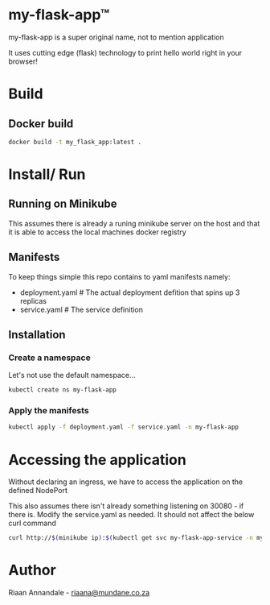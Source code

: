  # my-flask-app™ 
 my-flask-app is a super original name, not to mention application

 It uses cutting edge (flask) technology to print hello world right in your browser!
 
 # Build
 ## Docker build
 ```bash
 docker build -t my_flask_app:latest . 
 ```

# Install/ Run
## Running on Minikube
This assumes there is already a runing minikube server on the host and that it is able to access the local machines docker registry

## Manifests
To keep things simple this repo contains to yaml manifests namely:
- deployment.yaml # The actual deployment defition that spins up 3 replicas
- service.yaml # The service definition 

## Installation
###  Create a namespace
Let's not use the default namespace...
```bash
kubectl create ns my-flask-app
```

### Apply the manifests
```bash 
kubectl apply -f deployment.yaml -f service.yaml -n my-flask-app
```

# Accessing the application
Without declaring an ingress, we have to access the application on the defined NodePort

This also assumes there isn't already something listening on 30080 - if there is. Modify the service.yaml as needed. It should not affect the below curl command

```bash
curl http://$(minikube ip):$(kubectl get svc my-flask-app-service -n my-flask-app -o json | jq '.spec.ports[0].nodePort')
```


 # Author 
Riaan Annandale - riaana@mundane.co.za